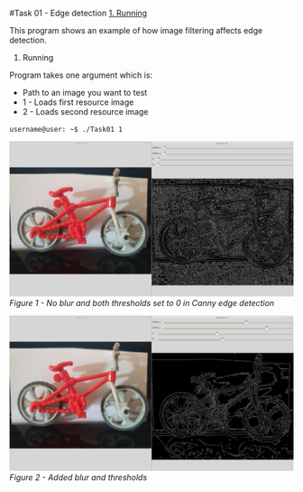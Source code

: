 #Task 01 - Edge detection
[1. Running](#Run)

This program shows an example of how image filtering affects
edge detection.

<a name="Run"></a>
1. Running

Program takes one argument which is:
+ Path to an image you want to test
+ 1 - Loads first resource image
+ 2 - Loads second resource image

```
username@user: ~$ ./Task01 1
```

![Alt text](./resources/usage1.png?raw=true "Edge detection with no blur")
*Figure 1 - No blur and both thresholds set to 0 in Canny edge detection*

![Alt text](./resources/usage2.png?raw=true "Edge detection with blur and threshholds")
*Figure 2 - Added blur and thresholds*